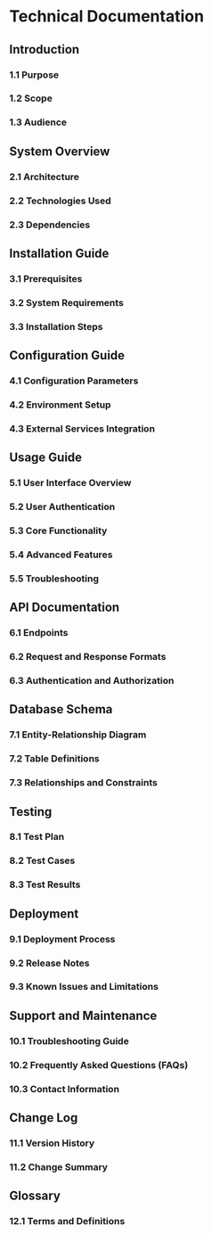# Technical Documentation

## Introduction

### 1.1 Purpose

### 1.2 Scope

### 1.3 Audience

## System Overview

### 2.1 Architecture

### 2.2 Technologies Used

### 2.3 Dependencies

## Installation Guide

### 3.1 Prerequisites

### 3.2 System Requirements

### 3.3 Installation Steps

## Configuration Guide

### 4.1 Configuration Parameters

### 4.2 Environment Setup

### 4.3 External Services Integration

## Usage Guide

### 5.1 User Interface Overview

### 5.2 User Authentication

### 5.3 Core Functionality

### 5.4 Advanced Features

### 5.5 Troubleshooting

## API Documentation

### 6.1 Endpoints

### 6.2 Request and Response Formats

### 6.3 Authentication and Authorization

## Database Schema

### 7.1 Entity-Relationship Diagram

### 7.2 Table Definitions

### 7.3 Relationships and Constraints

## Testing

### 8.1 Test Plan

### 8.2 Test Cases

### 8.3 Test Results

## Deployment

### 9.1 Deployment Process

### 9.2 Release Notes

### 9.3 Known Issues and Limitations

## Support and Maintenance

### 10.1 Troubleshooting Guide

### 10.2 Frequently Asked Questions (FAQs)

### 10.3 Contact Information

## Change Log

### 11.1 Version History

### 11.2 Change Summary

## Glossary

### 12.1 Terms and Definitions